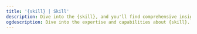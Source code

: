 ```yaml
---
title: '{skill} | Skill'
description: Dive into the {skill}, and you'll find comprehensive insights into my expertise and capabilities about {skill}.
ogdescription: Dive into the expertise and capabilities about {skill}.
---
```

